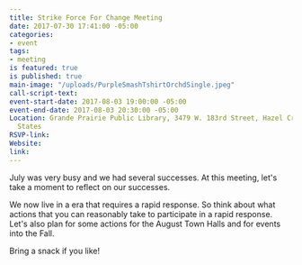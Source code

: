 ```yaml
---
title: Strike Force For Change Meeting
date: 2017-07-30 17:41:00 -05:00
categories:
- event
tags:
- meeting
is featured: true
is published: true
main-image: "/uploads/PurpleSmashTshirtOrchdSingle.jpeg"
call-script-text: 
event-start-date: 2017-08-03 19:00:00 -05:00
event-end-date: 2017-08-03 20:30:00 -05:00
Location: Grande Prairie Public Library, 3479 W. 183rd Street, Hazel Crest, IL, United
  States
RSVP-link: 
Website: 
link: 
---
```


July was very busy and we had several successes. At this meeting, let's take a moment to reflect on our successes. 

We now live in a era that requires a rapid response. So think about what actions that you can reasonably take to participate in a rapid response. Let's also plan for some actions for the August Town Halls and for events into the Fall. 

Bring a snack if you like! 
